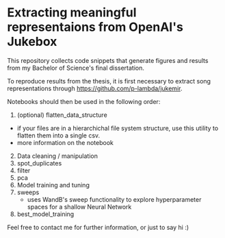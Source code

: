 # Extracting meaningful representaions from OpenAI's Jukebox
This repository collects code snippets that generate figures and results from my Bachelor of Science's final dissertation.

To reproduce results from the thesis, it is first necessary to extract song representations through https://github.com/p-lambda/jukemir.

Notebooks should then be used in the following order:
1. (optional) flatten_data_structure
  - if your files are in a hierarchichal file system structure, use this utility to flatten them into a single csv.
  - more information on the notebook     
2. Data cleaning / manipulation
  1. spot_duplicates
  2. filter
  3. pca
3. Model training and tuning 
  1. sweeps
     - uses WandB's sweep functionality to explore hyperparameter spaces for a shallow Neural Network
  2. best_model_training

Feel free to contact me for further information, or just to say hi :)
